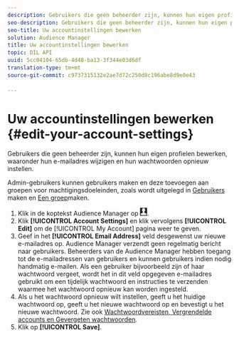 ```yaml
---
description: Gebruikers die geen beheerder zijn, kunnen hun eigen profielen bewerken, waaronder hun e-mailadres wijzigen en hun wachtwoorden opnieuw instellen.
seo-description: Gebruikers die geen beheerder zijn, kunnen hun eigen profielen bewerken, waaronder hun e-mailadres wijzigen en hun wachtwoorden opnieuw instellen.
seo-title: Uw accountinstellingen bewerken
solution: Audience Manager
title: Uw accountinstellingen bewerken
topic: DIL API
uuid: 5cc04104-65db-4d48-ba13-3f344e03d6df
translation-type: tm+mt
source-git-commit: c9737315132e2ae7d72c250d8c196abe8d9e0e43

---
```



# Uw accountinstellingen bewerken {#edit-your-account-settings}

Gebruikers die geen beheerder zijn, kunnen hun eigen profielen bewerken, waaronder hun e-mailadres wijzigen en hun wachtwoorden opnieuw instellen.

<!-- t_edit_account_settings.xml -->

Admin-gebruikers kunnen gebruikers maken en deze toevoegen aan groepen voor machtigingsdoeleinden, zoals wordt uitgelegd in [Gebruikers](../../features/administration/administration-overview.md#create-users) maken en [Een groep](../../features/administration/administration-overview.md#create-group)maken.

1. Klik in de koptekst Audience Manager op ![](assets/icon_profile.png).
1. Klik **[!UICONTROL Account Settings]** en klik vervolgens **[!UICONTROL Edit]** om de [!UICONTROL My Account] pagina weer te geven.
1. Geef in het **[!UICONTROL Email Address]** veld desgewenst uw nieuwe e-mailadres op. Audience Manager verzendt geen regelmatig bericht naar gebruikers. Beheerders van de Audience Manager hebben toegang tot de e-mailadressen van gebruikers en kunnen gebruikers indien nodig handmatig e-mailen. Als een gebruiker bijvoorbeeld zijn of haar wachtwoord vergeet, wordt het in dit veld opgegeven e-mailadres gebruikt om een tijdelijk wachtwoord en instructies te verzenden waarmee het wachtwoord opnieuw kan worden ingesteld.
1. Als u het wachtwoord opnieuw wilt instellen, geeft u het huidige wachtwoord op, geeft u het nieuwe wachtwoord op en bevestigt u het nieuwe wachtwoord.
Zie ook [Wachtwoordvereisten, Vergrendelde accounts en Gevergeten wachtwoorden](../../reference/password-requirements.md).
1. Klik op **[!UICONTROL Save]**.
